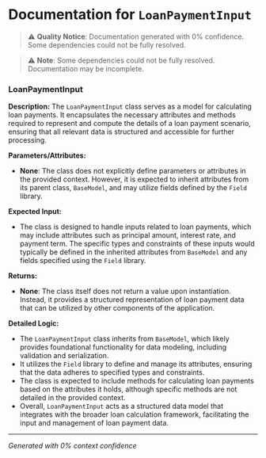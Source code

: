 # Documentation for `LoanPaymentInput`

> ⚠️ **Quality Notice**: Documentation generated with 0% confidence. Some dependencies could not be fully resolved.


> ⚠️ **Note**: Some dependencies could not be fully resolved. Documentation may be incomplete.
### LoanPaymentInput

**Description:**
The `LoanPaymentInput` class serves as a model for calculating loan payments. It encapsulates the necessary attributes and methods required to represent and compute the details of a loan payment scenario, ensuring that all relevant data is structured and accessible for further processing.

**Parameters/Attributes:**
- **None**: The class does not explicitly define parameters or attributes in the provided context. However, it is expected to inherit attributes from its parent class, `BaseModel`, and may utilize fields defined by the `Field` library.

**Expected Input:**
- The class is designed to handle inputs related to loan payments, which may include attributes such as principal amount, interest rate, and payment term. The specific types and constraints of these inputs would typically be defined in the inherited attributes from `BaseModel` and any fields specified using the `Field` library.

**Returns:**
- **None**: The class itself does not return a value upon instantiation. Instead, it provides a structured representation of loan payment data that can be utilized by other components of the application.

**Detailed Logic:**
- The `LoanPaymentInput` class inherits from `BaseModel`, which likely provides foundational functionality for data modeling, including validation and serialization.
- It utilizes the `Field` library to define and manage its attributes, ensuring that the data adheres to specified types and constraints.
- The class is expected to include methods for calculating loan payments based on the attributes it holds, although specific methods are not detailed in the provided context.
- Overall, `LoanPaymentInput` acts as a structured data model that integrates with the broader loan calculation framework, facilitating the input and management of loan payment data.

---
*Generated with 0% context confidence*
